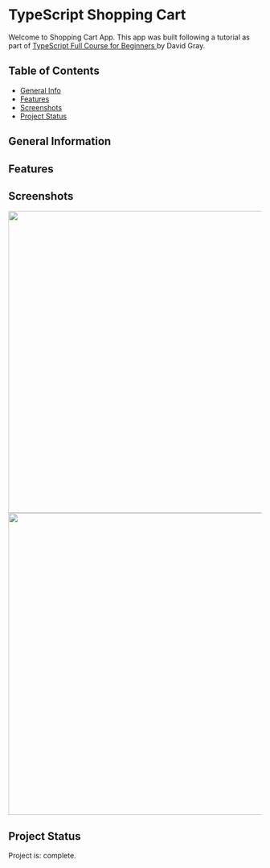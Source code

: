 # TypeScript Shopping Cart
Welcome to Shopping Cart App. This app was built following a tutorial as part of <a href='https://www.youtube.com/watch?v=gieEQFIfgYc'>TypeScript Full Course for Beginners </a> by David Gray. 

## Table of Contents
* [General Info](#general-information)
* [Features](#features)
* [Screenshots](#screenshots)
* [Project Status](#project-status)

## General Information

## Features

## Screenshots
<img src="https://user-images.githubusercontent.com/99369057/217677657-6a25b965-c995-4a5f-b42e-1799085ff805.png" width="600">
<img src="https://user-images.githubusercontent.com/99369057/217677670-0a895257-339b-4d4b-8e74-afbdb57edeea.png" width="600">



## Project Status
Project is: complete. 




